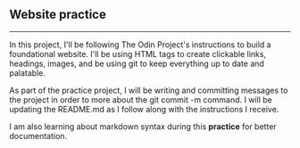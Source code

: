 ## Website practice

---

In this project, I'll be following The Odin Project's instructions to build a
foundational website. I'll be using HTML tags to create clickable links,
headings, images, and be using git to keep everything up to date and
palatable.

As part of the practice project, I will be writing and committing messages to
the project in order to more about the git commit -m command. I will be
updating the README.md as I follow along with the instructions I receive.

I am also learning about markdown syntax during this **practice** for better
documentation.
